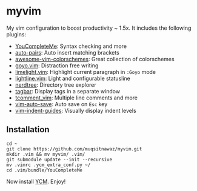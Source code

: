 # myvim
My vim configuration to boost productivity ~ 1.5x. It includes the following plugins:

- [YouCompleteMe](https://github.com/Valloric/YouCompleteMe.git): Syntax checking and more
- [auto-pairs](https://github.com/jiangmiao/auto-pairs.git): Auto insert matching brackets
- [awesome-vim-colorschemes](https://github.com/rafi/awesome-vim-colorschemes.git): Great collection of colorschemes
- [goyo.vim](https://github.com/junegunn/goyo.vim.git): Distraction free writing
- [limelight.vim](https://github.com/junegunn/limelight.vim.git): Highlight current paragraph in `:Goyo` mode
- [lightline.vim](https://github.com/itchyny/lightline.vim.git): Light and configurable statusline
- [nerdtree](https://github.com/scrooloose/nerdtree.git): Directory tree explorer
- [tagbar](https://github.com/majutsushi/tagbar.git): Display tags in a separate window
- [tcomment_vim](https://github.com/tomtom/tcomment_vim.git): Multiple line comments and more
- [vim-auto-save](https://github.com/vim-scripts/vim-auto-save.git): Auto save on `Esc` key
- [vim-indent-guides](https://github.com/nathanaelkane/vim-indent-guides.git): Visually display indent levels

Installation
------------

`cd ~`  
`git clone https://github.com/muqsitnawaz/myvim.git`  
`mkdir .vim && mv myvim/ .vim/`  
`git submodule update --init --recursive`  
`mv .vimrc .ycm_extra_conf.py ~/`  
`cd .vim/bundle/YouCompleteMe`  

Now install [YCM](https://github.com/Valloric/YouCompleteMe.git). Enjoy!
